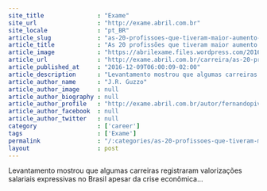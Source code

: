 ```yaml
---
site_title               : "Exame"
site_url                 : "http://exame.abril.com.br"
site_locale              : "pt_BR"
article_slug             : "as-20-profissoes-que-tiveram-maior-aumento-de-salario-neste-ano"
article_title            : "As 20 profissões que tiveram maior aumento de salário neste ano"
article_image            : "https://abrilexame.files.wordpress.com/2016/11/thinkstockphotos-507283770.jpg?quality=70&strip=all&w=1024"
article_url              : "http://exame.abril.com.br/carreira/as-20-profissoes-que-tiveram-maior-aumento-de-salario-neste-ano/"
article_published_at     : "2016-12-09T06:00:09-02:00"
article_description      : "Levantamento mostrou que algumas carreiras registraram valorizações salariais expressivas no Brasil apesar da crise econômica..."
article_author_name      : "J.R. Guzzo"
article_author_image     : null
article_author_biography : null
article_author_profile   : "http://exame.abril.com.br/autor/fernandopivetti/"
article_author_facebook  : null
article_author_twitter   : null
category                 : ['career']
tags                     : ['Exame']
permalink                : "/:categories/as-20-profissoes-que-tiveram-maior-aumento-de-salario-neste-ano/"
layout                   : post
---
```


Levantamento mostrou que algumas carreiras registraram valorizações salariais expressivas no Brasil apesar da crise econômica...
